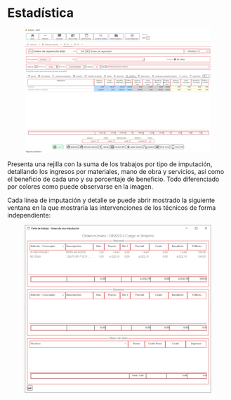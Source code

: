 # Estadística

<figure><img src="../../../../../.gitbook/assets/imagen (2) (1).png" alt=""><figcaption></figcaption></figure>

Presenta una rejilla con la suma de los trabajos por tipo de imputación, detallando los ingresos por materiales, mano de obra y servicios, así como el beneficio de cada uno y su porcentaje de beneficio. Todo diferenciado por colores como puede observarse en la imagen.

Cada línea de imputación y detalle se puede abrir mostrado la siguiente ventana en la que mostraría las intervenciones de los técnicos de forma independiente:

<figure><img src="../../../../../.gitbook/assets/imagen (4).png" alt=""><figcaption></figcaption></figure>
